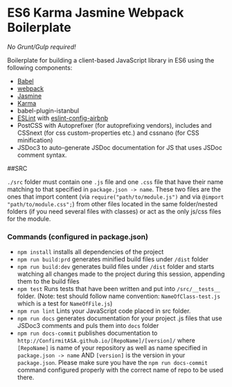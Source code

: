 # ES6 Karma Jasmine Webpack Boilerplate

_No Grunt/Gulp required!_

Boilerplate for building a client-based JavaScript library in ES6 using the following components:

* [Babel](https://babeljs.io/)
* [webpack](https://webpack.github.io/)
* [Jasmine](http://jasmine.github.io/)
* [Karma](http://karma-runner.github.io/)
* babel-plugin-istanbul
* [ESLint](http://eslint.org/) with [eslint-config-airbnb](https://github.com/airbnb/javascript)
* PostCSS with Autoprefixer (for autoprefixing vendors), includes and CSSnext (for css custom-properties etc.) and cssnano (for CSS minification)
* JSDoc3 to auto-generate JSDoc documentation for JS that uses JSDoc comment syntax.


##SRC

`./src` folder must contain one `.js` file and one `.css` file that have their name matching to that specified in `package.json -> name`.
These two files are the ones that import content (via `require("path/to/module.js")` and via `@import "path/to/module.css";`) from other files located in the same folder/nested folders (if you need several files with classes)
or act as the only js/css files for the module.

### Commands (configured in package.json)

- `npm install` installs all dependencies of the project
- `npm run build:prd` generates minified build files under `/dist` folder 
- `npm run build:dev` generates build files under `/dist` folder and starts watching all changes made to the project during this session, appending them to the build files
- `npm test` Runs tests that have been written and put into `/src/__tests__` folder. (Note: test should follow name convention: `NameOfClass-test.js` which is a test for `NameOfFile.js`)
- `npm run lint` Lints your JavaScript code placed in src folder.
- `npm run docs` generates documentation for your project .js files that use JSDoc3 comments and puls them into `docs` folder
- `npm run docs-commit`  publishes documentation to `http://ConfirmitASA.github.io/[RepoName]/[version]/` where `[RepoName]` is name of your repository as well as name specified in `package.json -> name` AND `[version]` is the version in your `package.json`. 
Please make sure you have the `npm run docs-commit` command configured properly with the correct name of repo to be used there.
